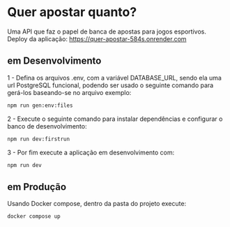 # Quer apostar quanto?
Uma API que faz o papel de banca de apostas para jogos esportivos.
Deploy da aplicação: https://quer-apostar-584s.onrender.com


## em Desenvolvimento
1 - Defina os arquivos .env, com a variável DATABASE_URL, sendo ela uma url PostgreSQL funcional, podendo ser usado o seguinte comando para gerá-los baseando-se no arquivo exemplo:
```bash
npm run gen:env:files
```

2 - Execute o seguinte comando para instalar dependências e configurar o banco de desenvolvimento:
```bash
npm run dev:firstrun
```

3 - Por fim execute a aplicação em desenvolvimento com:
```bash
npm run dev
```


## em Produção
Usando Docker compose, dentro da pasta do projeto execute:
```bash
docker compose up
```
